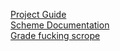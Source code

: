 [Project Guide](https://cs61a.org/proj/scheme/#problem-3-2-pt)\
[Scheme Documentation](https://cs61a.org/articles/scheme-spec/#define)\
[Grade fucking scrope](https://www.gradescope.com/courses/575314)